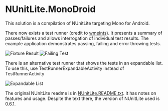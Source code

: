 # NUnitLite.MonoDroid #

This solution is a compilation of NUnitLite targeting Mono for Android. 

There now exists a test runner (credit to [wmeints](https://github.com/wmeints)). It presents a summary of passes/failures and allows interrogation of individual test results. The example application demonstrates passing, failing and error throwing tests.

![Fixture Result](https://github.com/SpiritMachine/NUnitLite.MonoDroid/raw/master/Images/NUnitLiteDroidFixture.jpg "Fixture Result")
![Failing Test](https://github.com/SpiritMachine/NUnitLite.MonoDroid/raw/master/Images/NUnitLiteDroidFail.jpg "Failing Test")

There is an alternative test runner that shows the tests in an expandable list. To use this, use TestRunnerExpandableActivity instead of TestRunnerActivity

![Expandable List](https://github.com/SpiritMachine/NUnitLite.MonoDroid/raw/master/Images/NUnitLiteDroidExpandable.png "Expandable List")

The original NUnitLite readme is in [NUnitLite.README.txt](https://github.com/SpiritMachine/NUnitLite.MonoDroid/blob/master/NUnitLite.README.txt). It has notes on features and usage. Despite the text there, the version of NUnitLite used is 0.6.1.
